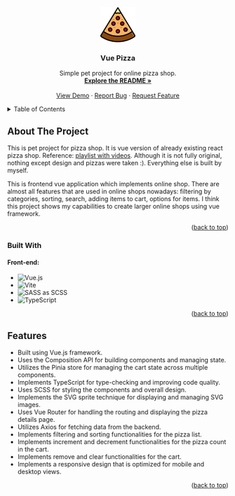 <div align="center">
  <a href="https://github.com/finalepta/vue-pizza">
    <img src="public/pizza-logo.svg" alt="Logo" width="80" height="80">
  </a>

  <h3 align="center">Vue Pizza</h3>

  <p align="center">
    Simple pet project for online pizza shop.
    <br />
    <a href="https://github.com/finalepta/vue-pizza"><strong>Explore the README »</strong></a>
    <br />
    <br />
    <a href="ornate-torrone-d14813.netlify.app">View Demo</a>
    ·
    <a href="https://github.com/finalepta/vue-pizza/issues">Report Bug</a>
    ·
    <a href="https://github.com/finalepta/vue-pizza/issues">Request Feature</a>
  </p>
</div>

<details>
  <summary>Table of Contents</summary>
  <ol>
    <li>
      <a href="#about-the-project">About The Project</a>
      <ul>
        <li><a href="#built-with">Built With</a></li>
      </ul>
    </li>
    <li>
      <a href="#features">Features</a>
    </li>
  </ol>
</details>



## About The Project

This is pet project for pizza shop. It is vue version of already existing react pizza shop. Reference: <a href="https://www.youtube.com/playlist?list=PL0FGkDGJQjJG9eI85xM1_iLIf6BcEdaNl ">playlist with videos</a>. Although it is not fully original, nothing except design and pizzas were taken :). Everything else is built by myself. 

This is frontend vue application which implements online shop. There are almost all features that are used in online shops nowadays: filtering by categories, sorting, search, adding items to cart, options for items. I think this project shows my capabilities to create larger online shops using vue framework. 
<p align="right">(<a href="#readme-top">back to top</a>)</p>



### Built With

#### Front-end: 
* ![Vue.js](https://img.shields.io/badge/vuejs-%2335495e.svg?style=for-the-badge&logo=vuedotjs&logoColor=%234FC08D)
* ![Vite](https://img.shields.io/badge/vite-%23646CFF.svg?style=for-the-badge&logo=vite&logoColor=white)
* ![SASS](https://img.shields.io/badge/SASS-hotpink.svg?style=for-the-badge&logo=SASS&logoColor=white) as SCSS
* ![TypeScript](https://img.shields.io/badge/typescript-%23007ACC.svg?style=for-the-badge&logo=typescript&logoColor=white)
<p align="right">(<a href="#readme-top">back to top</a>)</p>


## Features

* Built using Vue.js framework.
* Uses the Composition API for building components and managing state.
* Utilizes the Pinia store for managing the cart state across multiple components.
* Implements TypeScript for type-checking and improving code quality.
* Uses SCSS for styling the components and overall design.
* Implements the SVG sprite technique for displaying and managing SVG images.
* Uses Vue Router for handling the routing and displaying the pizza details page.
* Utilizes Axios for fetching data from the backend.
* Implements filtering and sorting functionalities for the pizza list.
* Implements increment and decrement functionalities for the pizza count in the cart.
* Implements remove and clear functionalities for the cart.
* Implements a responsive design that is optimized for mobile and desktop views.

<p align="right">(<a href="#readme-top">back to top</a>)</p>
